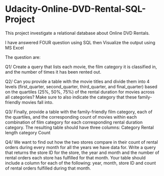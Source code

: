 # Udacity-Online-DVD-Rental-SQL-Project

This project investigate a relational database about Online DVD Rentals.

I have answered FOUR question using SQL then Visualize the output using MS Excel

The question are:

Q1/ Create a query that lists each movie, the film category it is classified in, and the number of times it has been rented out.

Q2/ Can you provide a table with the movie titles and divide them into 4 levels (first_quarter, second_quarter, third_quarter, and final_quarter) based on the quartiles (25%, 50%, 75%) of the rental duration for movies across all categories? Make sure to also indicate the category that these family-friendly movies fall into.

Q3/ Finally, provide a table with the family-friendly film category, each of the quartiles, and the corresponding count of movies within each combination of film category for each corresponding rental duration category. The resulting table should have three columns:
Category
Rental length category
Count

Q4/ We want to find out how the two stores compare in their count of rental orders during every month for all the years we have data for. Write a query that returns the store ID for the store, the year and month and the number of rental orders each store has fulfilled for that month. Your table should include a column for each of the following: year, month, store ID and count of rental orders fulfilled during that month.
